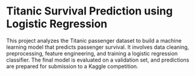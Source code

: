 # Titanic Survival Prediction using Logistic Regression
This project analyzes the Titanic passenger dataset to build a machine learning model that predicts passenger survival. It involves data cleaning, preprocessing, feature engineering, and training a logistic regression classifier. The final model is evaluated on a validation set, and predictions are prepared for submission to a Kaggle competition.

